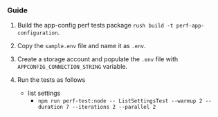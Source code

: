 ### Guide

1. Build the app-config perf tests package `rush build -t perf-app-configuration`.
2. Copy the `sample.env` file and name it as `.env`.
3. Create a storage account and populate the `.env` file with `APPCONFIG_CONNECTION_STRING` variable.
4. Run the tests as follows

   - list settings
     - `npm run perf-test:node -- ListSettingsTest --warmup 2 --duration 7 --iterations 2 --parallel 2`
